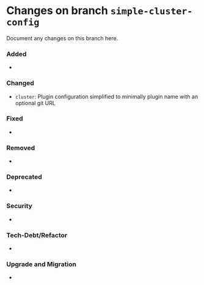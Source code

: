 # Changes on branch `simple-cluster-config`
Document any changes on this branch here.
### Added
- 

### Changed
- `cluster`: Plugin configuration simplified to minimally plugin name with an optional git URL

### Fixed
- 

### Removed
- 

### Deprecated
- 

### Security
- 

### Tech-Debt/Refactor
- 

### Upgrade and Migration
- 
